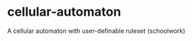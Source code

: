 cellular-automaton
==================

A cellular automaton with user-definable ruleset (schoolwork)


